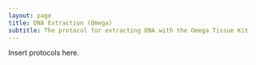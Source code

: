 ```yaml
---
layout: page
title: DNA Extraction (Omega)
subtitle: The protocol for extracting DNA with the Omega Tissue Kit
---
```


Insert protocols here.
